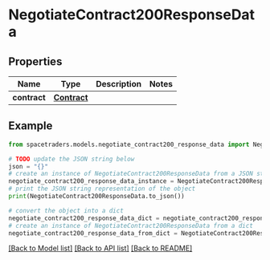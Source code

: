 # NegotiateContract200ResponseData


## Properties

Name | Type | Description | Notes
------------ | ------------- | ------------- | -------------
**contract** | [**Contract**](Contract.md) |  | 

## Example

```python
from spacetraders.models.negotiate_contract200_response_data import NegotiateContract200ResponseData

# TODO update the JSON string below
json = "{}"
# create an instance of NegotiateContract200ResponseData from a JSON string
negotiate_contract200_response_data_instance = NegotiateContract200ResponseData.from_json(json)
# print the JSON string representation of the object
print(NegotiateContract200ResponseData.to_json())

# convert the object into a dict
negotiate_contract200_response_data_dict = negotiate_contract200_response_data_instance.to_dict()
# create an instance of NegotiateContract200ResponseData from a dict
negotiate_contract200_response_data_from_dict = NegotiateContract200ResponseData.from_dict(negotiate_contract200_response_data_dict)
```
[[Back to Model list]](../README.md#documentation-for-models) [[Back to API list]](../README.md#documentation-for-api-endpoints) [[Back to README]](../README.md)


